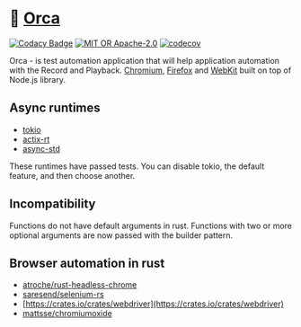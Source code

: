 # 🐠 [Orca](https://orca.workfoxes.in)

[![Codacy Badge](https://api.codacy.com/project/badge/Grade/2d958b72ca3b4bf89d5468b039b5a9ed)](https://app.codacy.com/gh/workfoxes/orca?utm_source=github.com&utm_medium=referral&utm_content=workfoxes/orca&utm_campaign=Badge_Grade_Settings)
[![MIT OR Apache-2.0](https://img.shields.io/crates/l/orca)](https://github.com/workfoxes/orca/blob/main/LICENSE)
[![codecov](https://codecov.io/gh/workfoxes/orca/branch/master/graph/badge.svg)](https://codecov.io/gh/workfoxes/orca)

Orca - is test automation application that will help application automation with the Record and Playback. [Chromium](https://www.chromium.org/Home), [Firefox](https://www.mozilla.org/en-US/firefox/new/) and [WebKit](https://webkit.org/) built on top of Node.js library.

## Async runtimes
* [tokio](https://crates.io/crates/tokio)
* [actix-rt](https://crates.io/crates/actix-rt)
* [async-std](https://crates.io/crates/async-std)

These runtimes have passed tests. You can disable tokio, the default feature, and then choose another.

## Incompatibility
Functions do not have default arguments in rust.
Functions with two or more optional arguments are now passed with the builder pattern.

## Browser automation in rust
- [atroche/rust-headless-chrome](https://github.com/atroche/rust-headless-chrome)
- [saresend/selenium-rs](https://github.com/saresend/selenium-rs)
- [https://crates.io/crates/webdriver](https://crates.io/crates/webdriver)
- [mattsse/chromiumoxide](https://github.com/mattsse/chromiumoxide)
